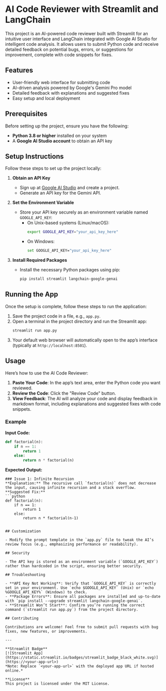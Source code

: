 # AI Code Reviewer with Streamlit and LangChain

This project is an AI-powered code reviewer built with Streamlit for an intuitive user interface and LangChain integrated with Google AI Studio for intelligent code analysis. It allows users to submit Python code and receive detailed feedback on potential bugs, errors, or suggestions for improvement, complete with code snippets for fixes.

## Features

- User-friendly web interface for submitting code
- AI-driven analysis powered by Google's Gemini Pro model
- Detailed feedback with explanations and suggested fixes
- Easy setup and local deployment

## Prerequisites

Before setting up the project, ensure you have the following:

- **Python 3.8 or higher** installed on your system
- A **Google AI Studio account** to obtain an API key

## Setup Instructions

Follow these steps to set up the project locally:

1. **Obtain an API Key**  
   - Sign up at [Google AI Studio](https://makersuite.google.com/) and create a project.  
   - Generate an API key for the Gemini API.

2. **Set the Environment Variable**  
   - Store your API key securely as an environment variable named `GOOGLE_API_KEY`:  
     - On Unix-based systems (Linux/macOS):  
       ```bash
       export GOOGLE_API_KEY="your_api_key_here"
       ```  
     - On Windows:  
       ```bash
       set GOOGLE_API_KEY="your_api_key_here"
       ```

3. **Install Required Packages**  
   - Install the necessary Python packages using pip:  
     ```bash
     pip install streamlit langchain-google-genai
     ```

## Running the App

Once the setup is complete, follow these steps to run the application:

1. Save the project code in a file, e.g., `app.py`.  
2. Open a terminal in the project directory and run the Streamlit app:  
   ```bash
   streamlit run app.py
   ```  
3. Your default web browser will automatically open to the app’s interface (typically at `http://localhost:8501`).

## Usage

Here’s how to use the AI Code Reviewer:

1. **Paste Your Code**: In the app’s text area, enter the Python code you want reviewed.  
2. **Review the Code**: Click the "Review Code" button.  
3. **View Feedback**: The AI will analyze your code and display feedback in markdown format, including explanations and suggested fixes with code snippets.

### Example

**Input Code:**  
```python
def factorial(n):
    if n == 1:
        return 1
    else:
        return n * factorial(n)
```

**Expected Output:**  
```
### Issue 1: Infinite Recursion
**Explanation:** The recursive call `factorial(n)` does not decrease the input, causing infinite recursion and a stack overflow.  
**Suggested Fix:**  
```python
def factorial(n):
    if n == 1:
        return 1
    else:
        return n * factorial(n-1)
```
```

## Customization

- Modify the prompt template in the `app.py` file to tweak the AI’s review focus (e.g., emphasizing performance or readability).

## Security

- The API key is stored as an environment variable (`GOOGLE_API_KEY`) rather than hardcoded in the script, ensuring better security.

## Troubleshooting

- **API Key Not Working**: Verify that `GOOGLE_API_KEY` is correctly set in your environment. Use `echo $GOOGLE_API_KEY` (Unix) or `echo %GOOGLE_API_KEY%` (Windows) to check.  
- **Package Errors**: Ensure all packages are installed and up-to-date with `pip install --upgrade streamlit langchain-google-genai`.  
- **Streamlit Won’t Start**: Confirm you’re running the correct command (`streamlit run app.py`) from the project directory.

## Contributing

Contributions are welcome! Feel free to submit pull requests with bug fixes, new features, or improvements.

---

**Streamlit Badge**  
[![Streamlit App](https://static.streamlit.io/badges/streamlit_badge_black_white.svg)](https://<your-app-url>)  
*Note: Replace `<your-app-url>` with the deployed app URL if hosted online.*

**License**  
This project is licensed under the MIT License.
